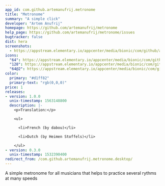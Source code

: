 ```yaml
---
app_id: com.github.artemanufrij.metronome
title: "Metronome"
summary: "A simple click"
developer: "Artem Anufrij"
homepage: https://github.com/artemanufrij/metronome
help_page: https://github.com/artemanufrij/metronome/issues
bugtracker: false
dist: hera
screenshots:
  - https://appstream.elementary.io/appcenter/media/bionic/com/github/artemanufrij.metronome/1D2106AD2D4EC9DB3D29686AB12E21F3/screenshots/image-1_orig.png
icons:
  "64": https://appstream.elementary.io/appcenter/media/bionic/com/github/artemanufrij.metronome/1D2106AD2D4EC9DB3D29686AB12E21F3/icons/64x64/com.github.artemanufrij.metronome_com.github.artemanufrij.metronome.png
  "128": https://appstream.elementary.io/appcenter/media/bionic/com/github/artemanufrij.metronome/1D2106AD2D4EC9DB3D29686AB12E21F3/icons/128x128/com.github.artemanufrij.metronome_com.github.artemanufrij.metronome.png
  "64@2": https://appstream.elementary.io/appcenter/media/bionic/com/github/artemanufrij.metronome/1D2106AD2D4EC9DB3D29686AB12E21F3/icons/64x64@2/com.github.artemanufrij.metronome_com.github.artemanufrij.metronome.png
color:
  primary: "#d1ff82"
  primary-text: "rgb(0,0,0)"
price: 1
releases:
- version: 1.0.0
  unix-timestamp: 1563148800
  description: |-
    <p>Translation:</p>

    <ul>

      <li>French (by dabou)</li>

      <li>Dutch (by Heimen Stoffels)</li>

    </ul>
- version: 0.3.0
  unix-timestamp: 1532390400
redirect_from: /com.github.artemanufrij.metronome.desktop/
---
```


<p>A simple metronome for all musicians that helps to practice several rythms at many speeds</p>